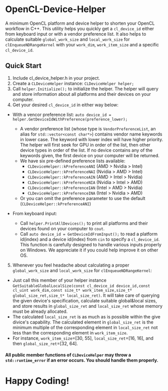 # OpenCL-Device-Helper
A minimum OpenCL platform and device helper to shorten your OpenCL workflow in C++.
This utility helps you quickly get a `cl_device_id` either from keyboard input or with a vendor preference list. It also helps to calculate suitable `global_work_size` and `local_work_size` for `clEnqueueNDRangeKernel` with your `work_dim`, `work_item_size` and a specific `cl_device_id`.

## Quick Start
1. Include cl_device_helper.h in your project.
2. Create a `CLDeviceHelper` instance: `CLDeviceHelper helper;`
3. Call `helper.Initialize();` to initialize the helper. The helper will query and store information about all platforms and their devices on your computer.
4. Get your desired `cl_device_id` in either way below:
  - With a vencor preference list: `auto device_id = helper.GetDeviceIdWithPreference(preference_lower);`
    - A vendor preference list (whose type is `VendorPreferenceList`, an alias for `std::vector<const char*>`) contains vendor name keywords in lower case. The keyword with lower index will have higher priority. The helper will first seek for GPU in order of the list, then other device types in order of the list. If no device contains any of the keywords given, the first device on your computer will be returned.
    - We have six pre-defined preference lists available:
      - `CLDeviceHelper::kPreferenceANI` (AMD > Nvidia > Intel)
      - `CLDeviceHelper::kPreferenceNAI` (Nvidia > AMD > Intel)
      - `CLDeviceHelper::kPreferenceAIN` (AMD > Intel > Nvidia)
      - `CLDeviceHelper::kPreferenceNIA` (Nvidia > Intel > AMD)
      - `CLDeviceHelper::kPreferenceIAN` (Intel > AMD > Nvidia)
      - `CLDeviceHelper::kPreferenceINA` (Intel > Nvidia > AMD)
    - Or you can omit the preference parameter to use the default (`CLDeviceHelper::kPreferenceANI`)
    
  - From keyboard input:
    - Call `helper.PrintAllDevices();` to print all platforms and their devices found on your computer to `cout`.
    - Call `auto device_id = GetDeviceIdFromInput();` to read a platform id(index) and a device id(index) from `cin` to specify a `cl_device_id`. This function is carefully designed to handle various inputs properly on Windows. We appreciate it if you could help improve it on other OS.

5. Whenever you feel headache about calculating a proper `global_work_size` and `local_work_size` for `clEnqueueNDRangeKernel`:
  - Just call this member of your helper instance `GetSuitableGlobalLocalSize(const cl_device_id device_id,const cl_uint work_dim,const size_t* work_item_size,size_t* global_size_ret,size_t* local_size_ret)`. It will take care of querying the given device's specification, calculate suitable global&local sizes, and store results in `global_size_ret` and `local_size_ret` whose memory must be already allocated.
  - The calculated `local_size_ret` is as much as is possible within the give divice's capability. The calculated element in `global_size_ret` is the minimum multiple of the corresponding element in `local_size_ret` not less than the corresponding element in `work_item_size`.
  - For instance, `work_item_size`=[30, 55], `local_size_ret`=[16, 16], and then `global_size_ret`=[32, 64].
 
#### All public member functions of `CLDeviceHelper` may throw a `std::runtime_error` if an error occurs. You should handle them properly.
 
# Happy Coding!
